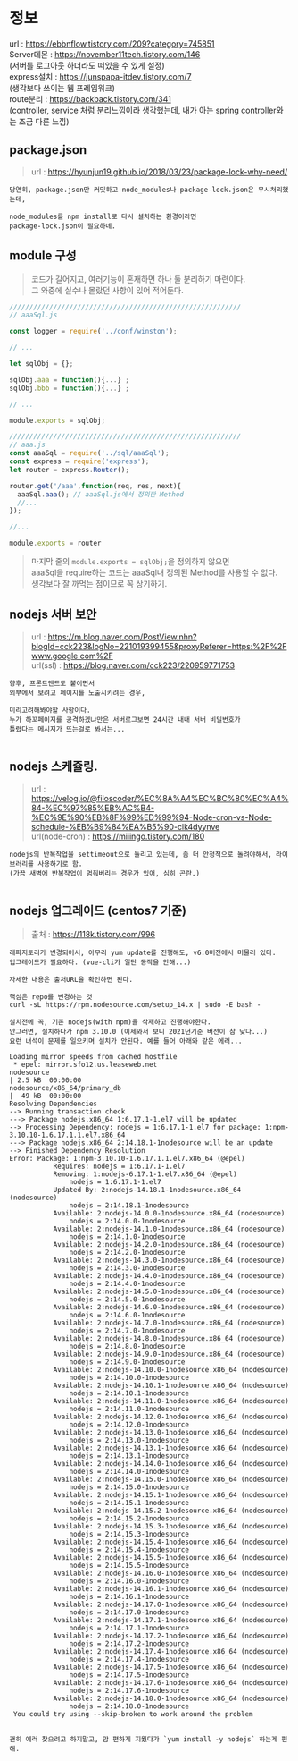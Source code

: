 # 정보

url : https://ebbnflow.tistory.com/209?category=745851 <br>
Server데몬 : https://november11tech.tistory.com/146 <br>
(서버를 로그아웃 하더라도 떠있을 수 있게 설정)<br>
express설치 : https://junspapa-itdev.tistory.com/7 <br>
(생각보다 쓰이는 웹 프레임워크)<br>
route분리 : https://backback.tistory.com/341 <br>
(controller, service 처럼 분리느낌이라 생각했는데, 내가 아는 spring controller와는 조금 다른 느낌) <br>

## package.json
> url : https://hyunjun19.github.io/2018/03/23/package-lock-why-need/ <br>

```
당연히, package.json만 커밋하고 node_modules나 package-lock.json은 무시처리했는데,

node_modules를 npm install로 다시 설치하는 환경이라면 
package-lock.json이 필요하네.

```

## module 구성
> 코드가 길어지고, 여러기능이 혼재하면 하나 둘 분리하기 마련이다. <br>
> 그 와중에 실수나 몰랐던 사항이 있어 적어둔다. <br>

```javascript
//////////////////////////////////////////////////////////
// aaaSql.js

const logger = require('../conf/winston');

// ...

let sqlObj = {};

sqlObj.aaa = function(){...} ;
sqlObj.bbb = function(){...} ;

// ...

module.exports = sqlObj;

//////////////////////////////////////////////////////////
// aaa.js
const aaaSql = require('../sql/aaaSql');
const express = require('express');
let router = express.Router();

router.get('/aaa',function(req, res, next){
  aaaSql.aaa(); // aaaSql.js에서 정의한 Method
  //...
});

//...

module.exports = router

```
> 마지막 줄의 `module.exports = sqlObj;`을 정의하지 않으면 <br>
> aaaSql을 require하는 코드는 aaaSql내 정의된 Method를 사용할 수 없다. <br>
> 생각보다 잘 까먹는 점이므로 꼭 상기하기.<br>

## nodejs 서버 보안
> url : https://m.blog.naver.com/PostView.nhn?blogId=cck223&logNo=221019399455&proxyReferer=https:%2F%2Fwww.google.com%2F <br>
> url(ssl) : https://blog.naver.com/cck223/220959771753 <br>

```
향후, 프론트앤드도 붙이면서
외부에서 보려고 페이지를 노출시키려는 경우, 

미리고려해봐야할 사항이다.
누가 하꼬페이지를 공격하겠냐만은 서버로그보면 24시간 내내 서버 비밀번호가
틀렸다는 메시지가 뜨는걸로 봐서는...


```

## nodejs 스케쥴링.

> url : https://velog.io/@filoscoder/%EC%8A%A4%EC%BC%80%EC%A4%84-%EC%97%85%EB%AC%B4-%EC%9E%90%EB%8F%99%ED%99%94-Node-cron-vs-Node-schedule-%EB%B9%84%EA%B5%90-clk4dyynve <br/>
> url(node-cron) : https://miiingo.tistory.com/180 <br/>
```
nodejs의 반복작업을 settimeout으로 돌리고 있는데, 좀 더 안정적으로 돌려야해서, 라이브러리를 사용하기로 함.
(가끔 새벽에 반복작업이 멈춰버리는 경우가 있어, 심히 곤란.)


```

## nodejs 업그레이드 (centos7 기준)
> 출처 : https://118k.tistory.com/996
```
레파지토리가 변경되어서, 아무리 yum update를 진행해도, v6.0버전에서 머물러 있다.
업그레이드가 필요하다. (vue-cli가 일단 동작을 안해...)

자세한 내용은 출처URL을 확인하면 된다.

핵심은 repo를 변경하는 것
curl -sL https://rpm.nodesource.com/setup_14.x | sudo -E bash -

설치전에 꼭, 기존 nodejs(with npm)을 삭제하고 진행해야한다.
안그러면, 설치하다가 npm 3.10.0 (이제와서 보니 2021년기준 버전이 참 낮다...)
요런 녀석이 문제를 일으키며 설치가 안된다. 예를 들어 아래와 같은 에러...

Loading mirror speeds from cached hostfile
 * epel: mirror.sfo12.us.leaseweb.net
nodesource                                                                                                                                                            | 2.5 kB  00:00:00
nodesource/x86_64/primary_db                                                                                                                                          |  49 kB  00:00:00
Resolving Dependencies
--> Running transaction check
---> Package nodejs.x86_64 1:6.17.1-1.el7 will be updated
--> Processing Dependency: nodejs = 1:6.17.1-1.el7 for package: 1:npm-3.10.10-1.6.17.1.1.el7.x86_64
---> Package nodejs.x86_64 2:14.18.1-1nodesource will be an update
--> Finished Dependency Resolution
Error: Package: 1:npm-3.10.10-1.6.17.1.1.el7.x86_64 (@epel)
           Requires: nodejs = 1:6.17.1-1.el7
           Removing: 1:nodejs-6.17.1-1.el7.x86_64 (@epel)
               nodejs = 1:6.17.1-1.el7
           Updated By: 2:nodejs-14.18.1-1nodesource.x86_64 (nodesource)
               nodejs = 2:14.18.1-1nodesource
           Available: 2:nodejs-14.0.0-1nodesource.x86_64 (nodesource)
               nodejs = 2:14.0.0-1nodesource
           Available: 2:nodejs-14.1.0-1nodesource.x86_64 (nodesource)
               nodejs = 2:14.1.0-1nodesource
           Available: 2:nodejs-14.2.0-1nodesource.x86_64 (nodesource)
               nodejs = 2:14.2.0-1nodesource
           Available: 2:nodejs-14.3.0-1nodesource.x86_64 (nodesource)
               nodejs = 2:14.3.0-1nodesource
           Available: 2:nodejs-14.4.0-1nodesource.x86_64 (nodesource)
               nodejs = 2:14.4.0-1nodesource
           Available: 2:nodejs-14.5.0-1nodesource.x86_64 (nodesource)
               nodejs = 2:14.5.0-1nodesource
           Available: 2:nodejs-14.6.0-1nodesource.x86_64 (nodesource)
               nodejs = 2:14.6.0-1nodesource
           Available: 2:nodejs-14.7.0-1nodesource.x86_64 (nodesource)
               nodejs = 2:14.7.0-1nodesource
           Available: 2:nodejs-14.8.0-1nodesource.x86_64 (nodesource)
               nodejs = 2:14.8.0-1nodesource
           Available: 2:nodejs-14.9.0-1nodesource.x86_64 (nodesource)
               nodejs = 2:14.9.0-1nodesource
           Available: 2:nodejs-14.10.0-1nodesource.x86_64 (nodesource)
               nodejs = 2:14.10.0-1nodesource
           Available: 2:nodejs-14.10.1-1nodesource.x86_64 (nodesource)
               nodejs = 2:14.10.1-1nodesource
           Available: 2:nodejs-14.11.0-1nodesource.x86_64 (nodesource)
               nodejs = 2:14.11.0-1nodesource
           Available: 2:nodejs-14.12.0-1nodesource.x86_64 (nodesource)
               nodejs = 2:14.12.0-1nodesource
           Available: 2:nodejs-14.13.0-1nodesource.x86_64 (nodesource)
               nodejs = 2:14.13.0-1nodesource
           Available: 2:nodejs-14.13.1-1nodesource.x86_64 (nodesource)
               nodejs = 2:14.13.1-1nodesource
           Available: 2:nodejs-14.14.0-1nodesource.x86_64 (nodesource)
               nodejs = 2:14.14.0-1nodesource
           Available: 2:nodejs-14.15.0-1nodesource.x86_64 (nodesource)
               nodejs = 2:14.15.0-1nodesource
           Available: 2:nodejs-14.15.1-1nodesource.x86_64 (nodesource)
               nodejs = 2:14.15.1-1nodesource
           Available: 2:nodejs-14.15.2-1nodesource.x86_64 (nodesource)
               nodejs = 2:14.15.2-1nodesource
           Available: 2:nodejs-14.15.3-1nodesource.x86_64 (nodesource)
               nodejs = 2:14.15.3-1nodesource
           Available: 2:nodejs-14.15.4-1nodesource.x86_64 (nodesource)
               nodejs = 2:14.15.4-1nodesource
           Available: 2:nodejs-14.15.5-1nodesource.x86_64 (nodesource)
               nodejs = 2:14.15.5-1nodesource
           Available: 2:nodejs-14.16.0-1nodesource.x86_64 (nodesource)
               nodejs = 2:14.16.0-1nodesource
           Available: 2:nodejs-14.16.1-1nodesource.x86_64 (nodesource)
               nodejs = 2:14.16.1-1nodesource
           Available: 2:nodejs-14.17.0-1nodesource.x86_64 (nodesource)
               nodejs = 2:14.17.0-1nodesource
           Available: 2:nodejs-14.17.1-1nodesource.x86_64 (nodesource)
               nodejs = 2:14.17.1-1nodesource
           Available: 2:nodejs-14.17.2-1nodesource.x86_64 (nodesource)
               nodejs = 2:14.17.2-1nodesource
           Available: 2:nodejs-14.17.4-1nodesource.x86_64 (nodesource)
               nodejs = 2:14.17.4-1nodesource
           Available: 2:nodejs-14.17.5-1nodesource.x86_64 (nodesource)
               nodejs = 2:14.17.5-1nodesource
           Available: 2:nodejs-14.17.6-1nodesource.x86_64 (nodesource)
               nodejs = 2:14.17.6-1nodesource
           Available: 2:nodejs-14.18.0-1nodesource.x86_64 (nodesource)
               nodejs = 2:14.18.0-1nodesource
 You could try using --skip-broken to work around the problem


괜히 에러 찾으려고 하지말고, 맘 편하게 지웠다가 `yum install -y nodejs` 하는게 편해.
```

